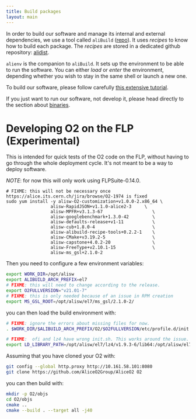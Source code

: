 ```yaml
---
title: Build packages
layout: main
---
```


In order to build our software and manage its internal and external dependencies, we use a tool called `aliBuild` ([repo](https://github.com/alisw/alibuild)). It uses _recipes_ to know how to build each package. The _recipes_ are stored in a dedicated github repository: [alidist](https://github.com/alisw/alidist).

`alienv` is the companion to `aliBuild`. It sets up the environment to be able to run the software. You can either _load_ or _enter_ the environment, depending whether you wish to stay in the same shell or launch a new one. 

To build our software, please follow carefully [this extensive tutorial](https://alice-doc.github.io/alice-analysis-tutorial/building/).

If you just want to run our software, not develop it, please head directly to the section about [binaries](binaries.markdown).

# Developing O2 on the FLP  (Experimental)

This is intended for quick tests of the O2 code on the FLP, without having to go through the whole deployment cycle. It's not meant to be a way to deploy software.

*NOTE*: for now this will only work using FLPSuite-0.14.0.

```
# FIXME: this will not be necessary once https://alice.its.cern.ch/jira/browse/O2-1974 is fixed
sudo yum install -y alisw-O2-customization+v1.0.0-2.x86_64 \
                 alisw-RapidJSON+v1.1.0-alice2-3     \
                 alisw-MPFR+v3.1.3-67                   \
                 alisw-googlebenchmark+1.3.0-42         \
                 alisw-defaults-release+v1-11           \
                 alisw-cub+1.8.0-4                      \
                 alisw-alibuild-recipe-tools+0.2.2-1    \
                 alisw-CMake+v3.19.2-5                  \
                 alisw-capstone+4.0.2-20                \
                 alisw-FreeType+v2.10.1-15              \
                 alisw-ms_gsl+2.1.0-2
```

Then you need to configure a few environment variables:

```bash
export WORK_DIR=/opt/alisw
export ALIBUILD_ARCH_PREFIX=el7
# FIXME: this will need to change according to the release.
export O2FULLVERSION="v21.01-7"
# FIXME: this is only needed because of an issue in RPM creation
export MS_GSL_ROOT=/opt/alisw/el7/ms_gsl/2.1.0-2/
```

you can then load the build environment with:


```bash
# FIXME: ignore the errors about missing files for now.
. $WORK_DIR/$ALIBUILD_ARCH_PREFIX/O2/$O2FULLVERSION/etc/profile.d/init.sh

# FIXME:  ofi and lz4 have wrong init.sh. This works around the issue.
export LD_LIBRARY_PATH=/opt/alisw/el7/lz4/v1.9.3-6/lib64:/opt/alisw/el7/ofi/v1.7.1-13/lib:$LD_LIBRARY_PATH
```

Assuming that you have cloned your O2 with:

```bash
git config --global http.proxy http://10.161.58.101:8080
git clone https://github.com/AliceO2Group/AliceO2 O2
```

you can then build with:

```bash
mkdir -p O2/objs
cd O2/objs
cmake .. 
cmake --build . --target all -j40
```
